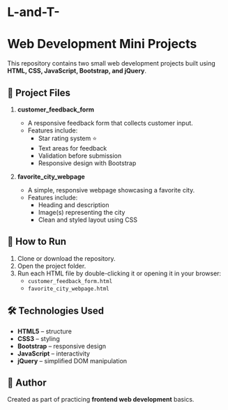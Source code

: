 # L-and-T-
# Web Development Mini Projects

This repository contains two small web development projects built using **HTML, CSS, JavaScript, Bootstrap, and jQuery**.  

## 📂 Project Files
1. **customer_feedback_form**  
   - A responsive feedback form that collects customer input.  
   - Features include:
     - Star rating system ⭐
     - Text areas for feedback
     - Validation before submission
     - Responsive design with Bootstrap

2. **favorite_city_webpage**  
   - A simple, responsive webpage showcasing a favorite city.  
   - Features include:
     - Heading and description
     - Image(s) representing the city
     - Clean and styled layout using CSS

## 🚀 How to Run
1. Clone or download the repository.  
2. Open the project folder.  
3. Run each HTML file by double-clicking it or opening it in your browser:
   - `customer_feedback_form.html`
   - `favorite_city_webpage.html`

## 🛠️ Technologies Used
- **HTML5** – structure  
- **CSS3** – styling  
- **Bootstrap** – responsive design  
- **JavaScript** – interactivity  
- **jQuery** – simplified DOM manipulation  

## 📌 Author
Created as part of practicing **frontend web development** basics.
